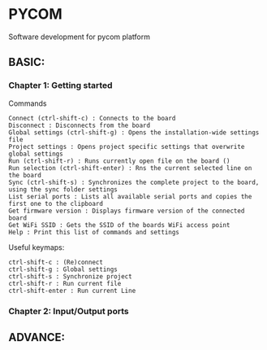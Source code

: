 # PYCOM
Software development for pycom platform
## BASIC:

### Chapter 1: Getting started
Commands
```
Connect (ctrl-shift-c) : Connects to the board
Disconnect : Disconnects from the board
Global settings (ctrl-shift-g) : Opens the installation-wide settings file
Project settings : Opens project specific settings that overwrite global settings
Run (ctrl-shift-r) : Runs currently open file on the board ()
Run selection (ctrl-shift-enter) : Rns the current selected line on the board
Sync (ctrl-shift-s) : Synchronizes the complete project to the board, using the sync folder settings
List serial ports : Lists all available serial ports and copies the first one to the clipboard
Get firmware version : Displays firmware version of the connected board
Get WiFi SSID : Gets the SSID of the boards WiFi access point
Help : Print this list of commands and settings
```

Useful keymaps:
```
ctrl-shift-c : (Re)connect
ctrl-shift-g : Global settings
ctrl-shift-s : Synchronize project
ctrl-shift-r : Run current file
ctrl-shift-enter : Run current Line
```

### Chapter 2: Input/Output ports

## ADVANCE:
